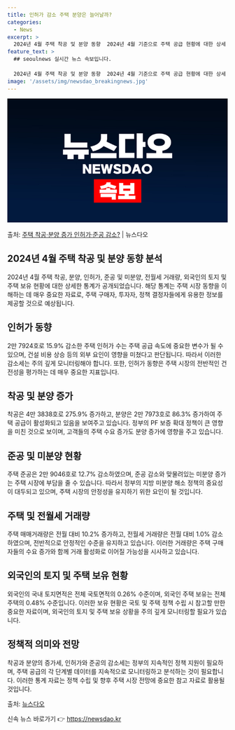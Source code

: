 ```yaml
---
title: 인허가 감소 주택 분양은 늘어날까?
categories:
  - News
excerpt: >
  2024년 4월 주택 착공 및 분양 동향  2024년 4월 기준으로 주택 공급 현황에 대한 상세 통계가 공개…
feature_text: >
  ## seoulnews 실시간 뉴스 속보입니다.

  2024년 4월 주택 착공 및 분양 동향  2024년 4월 기준으로 주택 공급 현황에 대한 상세 통계가 공개…
image: '/assets/img/newsdao_breakingnews.jpg'
---
```


![뉴스다오 속보](/assets/img/newsdao_breakingnews.jpg)

<p>출처: <a href="https://newsdao.kr/4008" rel="dofollow">주택 착공·분양 증가 인허가·준공 감소?</a> | 뉴스다오</p>

<h2 data-ke-size="size26">2024년 4월 주택 착공 및 분양 동향 분석</h2>
2024년 4월 주택 착공, 분양, 인허가, 준공 및 미분양, 전월세 거래량, 외국인의 토지 및 주택 보유 현황에 대한 상세한 통계가 공개되었습니다. 해당 통계는 주택 시장 동향을 이해하는 데 매우 중요한 자료로, 주택 구매자, 투자자, 정책 결정자들에게 유용한 정보를 제공할 것으로 예상됩니다.

<p data-ke-size="size16"></p>

<h2 data-ke-size="size24">인허가 동향</h2>
2만 7924호로 15.9% 감소한 주택 인허가 수는 주택 공급 속도에 중요한 변수가 될 수 있으며, 건설 비용 상승 등의 외부 요인이 영향을 미쳤다고 판단됩니다. 따라서 이러한 감소세는 주의 깊게 모니터링해야 합니다. 또한, 인허가 동향은 주택 시장의 전반적인 건전성을 평가하는 데 매우 중요한 지표입니다.

<p data-ke-size="size16"></p>

<h2 data-ke-size="size24">착공 및 분양 증가</h2>
착공은 4만 3838호로 275.9% 증가하고, 분양은 2만 7973호로 86.3% 증가하여 주택 공급이 활성화되고 있음을 보여주고 있습니다. 정부의 PF 보증 확대 정책이 큰 영향을 미친 것으로 보이며, 고객들의 주택 수요 증가도 분양 증가에 영향을 주고 있습니다.

<p data-ke-size="size16"></p>

<h2 data-ke-size="size24">준공 및 미분양 현황</h2>
주택 준공은 2만 9046호로 12.7% 감소하였으며, 준공 감소와 맞물려있는 미분양 증가는 주택 시장에 부담을 줄 수 있습니다. 따라서 정부의 지방 미분양 해소 정책의 중요성이 대두되고 있으며, 주택 시장의 안정성을 유지하기 위한 요인이 될 것입니다.

<p data-ke-size="size16"></p>

<h2 data-ke-size="size24">주택 및 전월세 거래량</h2>
주택 매매거래량은 전월 대비 10.2% 증가하고, 전월세 거래량은 전월 대비 1.0% 감소하였으며, 전반적으로 안정적인 수준을 유지하고 있습니다. 이러한 거래량은 주택 구매자들의 수요 증가와 함께 거래 활성화로 이어질 가능성을 시사하고 있습니다.

<p data-ke-size="size16"></p>

<h2 data-ke-size="size24">외국인의 토지 및 주택 보유 현황</h2>
외국인의 국내 토지면적은 전체 국토면적의 0.26% 수준이며, 외국인 주택 보유는 전체 주택의 0.48% 수준입니다. 이러한 보유 현황은 국토 및 주택 정책 수립 시 참고할 만한 중요한 자료이며, 외국인의 토지 및 주택 보유 상황을 주의 깊게 모니터링할 필요가 있습니다.

<p data-ke-size="size16"></p>

<h2 data-ke-size="size24">정책적 의미와 전망</h2>
착공과 분양의 증가세, 인허가와 준공의 감소세는 정부의 지속적인 정책 지원이 필요하며, 주택 공급의 각 단계별 데이터를 지속적으로 모니터링하고 분석하는 것이 필요합니다. 이러한 통계 자료는 정책 수립 및 향후 주택 시장 전망에 중요한 참고 자료로 활용될 것입니다.

<p data-ke-size="size16"></p>

출처: <a href="https://newsdao.kr/4008">뉴스다오</a> 

신속 뉴스 바로가기 👉 <a href="https://newsdao.kr" rel="dofollow">https://newsdao.kr</a>


